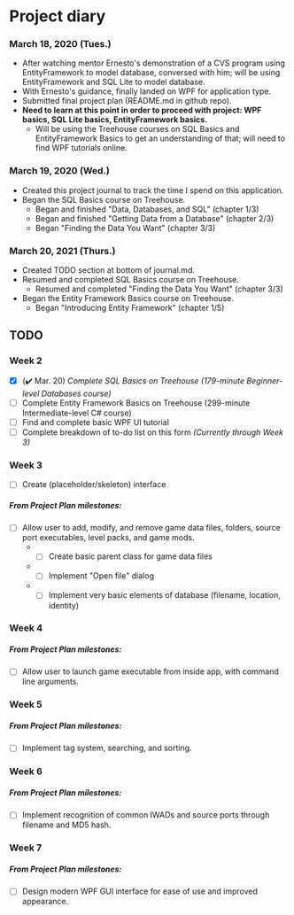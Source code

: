 # Project diary

### March 18, 2020 (Tues.)
* After watching mentor Ernesto's demonstration of a CVS program using EntityFramework to model database, conversed with him; will be using EntityFramework and SQL Lite to model database.
* With Ernesto's guidance, finally landed on WPF for application type.
* Submitted final project plan (README.md in github repo).
* **Need to learn at this point in order to proceed with project: WPF basics, SQL Lite basics, EntityFramework basics.**
	* Will be using the Treehouse courses on SQL Basics and EntityFramework Basics to get an understanding of that; will need to find WPF tutorials online.

### March 19, 2020 (Wed.)
* Created this project journal to track the time I spend on this application.
* Began the SQL Basics course on Treehouse.
	* Began and finished "Data, Databases, and SQL" (chapter 1/3)
	* Began and finished "Getting Data from a Database" (chapter 2/3) 
	* Began "Finding the Data You Want" (chapter 3/3)
  
### March 20, 2021 (Thurs.)
* Created TODO section at bottom of journal.md.
* Resumed and completed SQL Basics course on Treehouse.
	* Resumed and completed "Finding the Data You Want" (chapter 3/3)
* Began the Entity Framework Basics course on Treehouse.
	* Began "Introducing Entity Framework" (chapter 1/5)
	
	
## TODO

### Week 2
- [x] (:heavy_check_mark: Mar. 20) *Complete SQL Basics on Treehouse (179-minute Beginner-level Databases course)*
- [ ] Complete Entity Framework Basics on Treehouse (299-minute Intermediate-level C# course)
- [ ] Find and complete basic WPF UI tutorial
- [ ] Complete breakdown of to-do list on this form *(Currently through Week 3)*

### Week 3
- [ ] Create (placeholder/skeleton) interface
##### From Project Plan milestones: 
- [ ] Allow user to add, modify, and remove game data files, folders, source port executables, level packs, and game mods.
	* - [ ] Create basic parent class for game data files
	* - [ ] Implement "Open file" dialog
	* - [ ] Implement very basic elements of database (filename, location, identity)

### Week 4
##### From Project Plan milestones: 
- [ ] Allow user to launch game executable from inside app, with command line arguments.
	
### Week 5
##### From Project Plan milestones: 
- [ ] Implement tag system, searching, and sorting.
	
### Week 6
##### From Project Plan milestones: 
- [ ] Implement recognition of common IWADs and source ports through filename and MD5 hash.

### Week 7
##### From Project Plan milestones: 
- [ ] Design modern WPF GUI interface for ease of use and improved appearance.


